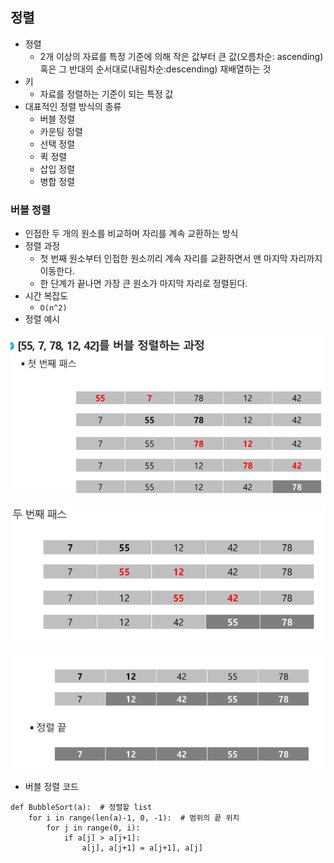 ## 정렬

* 정렬
  *  2개 이상의 자료를 특정 기준에 의해 작은 값부터 큰 값(오름차순: ascending) 혹은 그 반대의 순서대로(내림차순:descending) 재배열하는 것
* 키
  * 자료를 정렬하는 기준이 되는 특정 값
* 대표적인 정렬 방식의 종류
  * 버블 정렬
  * 카운팅 정렬
  * 선택 정렬
  * 퀵 정렬
  * 삽입 정렬
  * 병합 정렬



### 버블 정렬

* 인접한 두 개의 원소를 비교하며 자리를 계속 교환하는 방식
* 정렬 과정
  * 첫 번째 원소부터 인접한 원소끼리 계속 자리를 교환하면서 맨 마지막 자리까지 이동한다.
  * 한 단계가 끝나면 가장 큰 원소가 마지막 자리로 정렬된다.
* 시간 복잡도
  * `O(n^2)`
* 정렬 예시

![image-20211207134110911](02_버블정렬.assets/image-20211207134110911.png)

![image-20211207134127827](02_버블정렬.assets/image-20211207134127827.png)

![image-20211207134147382](02_버블정렬.assets/image-20211207134147382.png)

+ 버블 정렬 코드

```
def BubbleSort(a):  # 정렬할 list
	for i in range(len(a)-1, 0, -1):  # 범위의 끝 위치
		for j in range(0, i):
			if a[j] > a[j+1]:
				a[j], a[j+1] = a[j+1], a[j]
```

